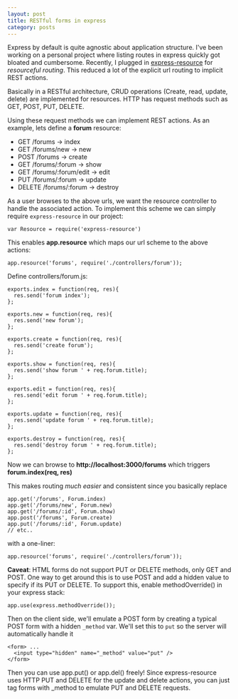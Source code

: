 ```yaml
---
layout: post
title: RESTful forms in express
category: posts
---
```


Express by default is quite agnostic about application structure. I've been working on a personal project where
listing routes in express quickly got bloated and cumbersome. Recently, I plugged 
in [express-resource](https://github.com/visionmedia/express-resource) for *resourceful routing*. This reduced a lot
of the explicit url routing to implicit REST actions.

Basically in a RESTful architecture, CRUD operations (Create, read, update, delete)
are implemented for resources. HTTP has request methods such as GET, POST, PUT, DELETE.

Using these request methods we can implement REST actions. As an example, lets define
a **forum** resource:

* GET     /forums              ->  index
* GET     /forums/new          ->  new
* POST    /forums              ->  create
* GET     /forums/:forum       ->  show
* GET     /forums/:forum/edit  ->  edit
* PUT     /forums/:forum       ->  update
* DELETE  /forums/:forum       ->  destroy

As a user browses to the above urls, we want the resource controller to handle the associated action.
To implement this scheme we can simply require `express-resource` in our project:

```
var Resource = require('express-resource')
```

This enables **app.resource** which maps our url scheme to the above actions:

```
app.resource('forums', require('./controllers/forum'));
```

Define controllers/forum.js:

    exports.index = function(req, res){
      res.send('forum index');
    };
    
    exports.new = function(req, res){
      res.send('new forum');
    };
    
    exports.create = function(req, res){
      res.send('create forum');
    };
    
    exports.show = function(req, res){
      res.send('show forum ' + req.forum.title);
    };
    
    exports.edit = function(req, res){
      res.send('edit forum ' + req.forum.title);
    };
    
    exports.update = function(req, res){
      res.send('update forum ' + req.forum.title);
    };
    
    exports.destroy = function(req, res){
      res.send('destroy forum ' + req.forum.title);
    };


Now we can browse to **http://localhost:3000/forums** which triggers **forum.index(req, res)**

This makes routing *much easier* and consistent since you basically replace

    app.get('/forums', Forum.index)
    app.get('/forums/new', Forum.new)
    app.get('/forums/:id', Forum.show)
    app.post('/forums', Forum.create)
    app.put('/forums/:id', Forum.update)
    // etc..

with a one-liner:

    app.resource('forums', require('./controllers/forum'));

**Caveat**: HTML forms do not support PUT or DELETE methods, only GET and POST. One way to get around this is 
to use POST and add a hidden value to specify if its PUT or DELETE. To support this, enable methodOverride() 
in your express stack:

    app.use(express.methodOverride());

Then on the client side, we'll emulate a POST form by creating a typical POST form with a hidden `_method` var. We'll set 
this to `put` so the server will automatically handle it

    <form> ...
      <input type="hidden" name="_method" value="put" />
    </form>

Then you can use app.put() or app.del() freely! Since express-resource uses HTTP PUT and DELETE for the update and delete actions,
you can just tag forms with _method to emulate PUT and DELETE requests.
